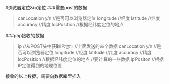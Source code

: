 #浏览器定位&ip定位
###需要post的数据
>	canLocation	y/n		//是否可以浏览器定位
>	longitude			//经度
>	latitude			//纬度
>	accuracy			//精度
>	locPosition			//根据经纬度定位的地点
	
###php接收的数据
>	ip					//从POST头中获取IP地址
>	//上面发送的四个数据
>	canLocation	y/n		//是否可以浏览器定位
>	longitude			//经度
>	latitude			//纬度
>	accuracy			//精度
>	locPosition			//根据经纬度定位的地点
>	//要计算的一些数据
>	ipPositon			//根据IP定位得到的地理位置
	
接收的以上数据，需要向数据库里插入